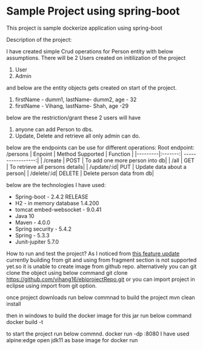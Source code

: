 # Sample Project using spring-boot

This project is sample dockerize application using spring-boot
 
 Description of the project:
 
 I have created simple Crud operations for Person entity with below assumptions.
 There will be 2 Users created on initilization of the project
 1. User
 2. Admin
 
 and below are the entity objects gets created on start of the project.
 
 1. firstName - dumm1, lastName- dumm2, age - 32
 2. firstName - Vihang, lastName- Shah, age -29
 
 
 below are the restriction/grant these 2 users will have
 1. anyone can add Person to dbs.
 2. Update, Delete and retrieve all only admin can do.
 
 below are the endpoints can be use for different operations:
 Root endpoint: /persons
 | Enpoint | Method  Supported | Function |
 |---------|:-------:| -----------------:|
 | /create | POST    | To add one more person into db|
 | /all    | GET     | To retrieve all persons details|
 | /update/:id| PUT | 	Update data about a person|
 | /delete/:id| DELETE | Delete person data from db|

		
below are the technologies I have used:

- Spring-boot - 2.4.2 RELEASE
- H2 - in memory database 1.4.200
- tomcat embed-websocket - 9.0.41
- Java 10
- Maven - 4.0.0
- Spring security - 5.4.2
- Spring - 5.3.3
- Junit-jupiter 5.7.0

How to run and test the project?
As I noticed from [this feature update](https://github.com/docker/for-linux/issues/1102) currently building from git and using from fragment section is not supported yet.so it is unable to create image from github repo.
 alternatively you can git clone the object using below command
 git clone https://github.com/vihang16/ebiprojectRepo.git or you can import project in eclipse using import from git option.
 
 once project downloads run below commnad to build the project
 mvn clean install
 
 then in windows to build the docker image for  this jar run below command
 docker build -t <tagName> <path>
	
to start the project run below commnd.
docker run -dp <your port number>:8080 <tagName used for build>
I have used alpine:edge open jdk11 as base image for docker run

